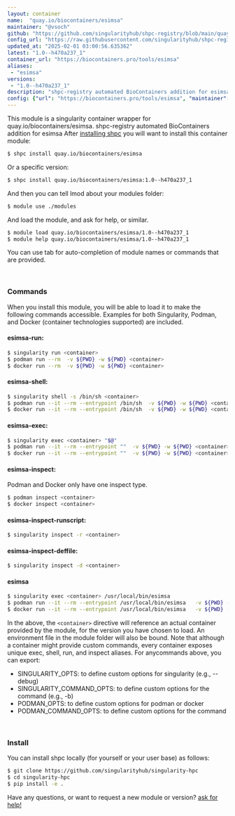 ```yaml
---
layout: container
name:  "quay.io/biocontainers/esimsa"
maintainer: "@vsoch"
github: "https://github.com/singularityhub/shpc-registry/blob/main/quay.io/biocontainers/esimsa/container.yaml"
config_url: "https://raw.githubusercontent.com/singularityhub/shpc-registry/main/quay.io/biocontainers/esimsa/container.yaml"
updated_at: "2025-02-01 03:00:56.635362"
latest: "1.0--h470a237_1"
container_url: "https://biocontainers.pro/tools/esimsa"
aliases:
 - "esimsa"
versions:
 - "1.0--h470a237_1"
description: "shpc-registry automated BioContainers addition for esimsa"
config: {"url": "https://biocontainers.pro/tools/esimsa", "maintainer": "@vsoch", "description": "shpc-registry automated BioContainers addition for esimsa", "latest": {"1.0--h470a237_1": "sha256:40276f2659d9b314168fd5864aba08360347f07308c3bec6d090876921170be2"}, "tags": {"1.0--h470a237_1": "sha256:40276f2659d9b314168fd5864aba08360347f07308c3bec6d090876921170be2"}, "docker": "quay.io/biocontainers/esimsa", "aliases": {"esimsa": "/usr/local/bin/esimsa"}}
---
```


This module is a singularity container wrapper for quay.io/biocontainers/esimsa.
shpc-registry automated BioContainers addition for esimsa
After [installing shpc](#install) you will want to install this container module:


```bash
$ shpc install quay.io/biocontainers/esimsa
```

Or a specific version:

```bash
$ shpc install quay.io/biocontainers/esimsa:1.0--h470a237_1
```

And then you can tell lmod about your modules folder:

```bash
$ module use ./modules
```

And load the module, and ask for help, or similar.

```bash
$ module load quay.io/biocontainers/esimsa/1.0--h470a237_1
$ module help quay.io/biocontainers/esimsa/1.0--h470a237_1
```

You can use tab for auto-completion of module names or commands that are provided.

<br>

### Commands

When you install this module, you will be able to load it to make the following commands accessible.
Examples for both Singularity, Podman, and Docker (container technologies supported) are included.

#### esimsa-run:

```bash
$ singularity run <container>
$ podman run --rm  -v ${PWD} -w ${PWD} <container>
$ docker run --rm  -v ${PWD} -w ${PWD} <container>
```

#### esimsa-shell:

```bash
$ singularity shell -s /bin/sh <container>
$ podman run --it --rm --entrypoint /bin/sh  -v ${PWD} -w ${PWD} <container>
$ docker run --it --rm --entrypoint /bin/sh  -v ${PWD} -w ${PWD} <container>
```

#### esimsa-exec:

```bash
$ singularity exec <container> "$@"
$ podman run --it --rm --entrypoint ""  -v ${PWD} -w ${PWD} <container> "$@"
$ docker run --it --rm --entrypoint ""  -v ${PWD} -w ${PWD} <container> "$@"
```

#### esimsa-inspect:

Podman and Docker only have one inspect type.

```bash
$ podman inspect <container>
$ docker inspect <container>
```

#### esimsa-inspect-runscript:

```bash
$ singularity inspect -r <container>
```

#### esimsa-inspect-deffile:

```bash
$ singularity inspect -d <container>
```


#### esimsa

```bash
$ singularity exec <container> /usr/local/bin/esimsa
$ podman run --it --rm --entrypoint /usr/local/bin/esimsa   -v ${PWD} -w ${PWD} <container> -c " $@"
$ docker run --it --rm --entrypoint /usr/local/bin/esimsa   -v ${PWD} -w ${PWD} <container> -c " $@"
```



In the above, the `<container>` directive will reference an actual container provided
by the module, for the version you have chosen to load. An environment file in the
module folder will also be bound. Note that although a container
might provide custom commands, every container exposes unique exec, shell, run, and
inspect aliases. For anycommands above, you can export:

 - SINGULARITY_OPTS: to define custom options for singularity (e.g., --debug)
 - SINGULARITY_COMMAND_OPTS: to define custom options for the command (e.g., -b)
 - PODMAN_OPTS: to define custom options for podman or docker
 - PODMAN_COMMAND_OPTS: to define custom options for the command

<br>

### Install

You can install shpc locally (for yourself or your user base) as follows:

```bash
$ git clone https://github.com/singularityhub/singularity-hpc
$ cd singularity-hpc
$ pip install -e .
```

Have any questions, or want to request a new module or version? [ask for help!](https://github.com/singularityhub/singularity-hpc/issues)